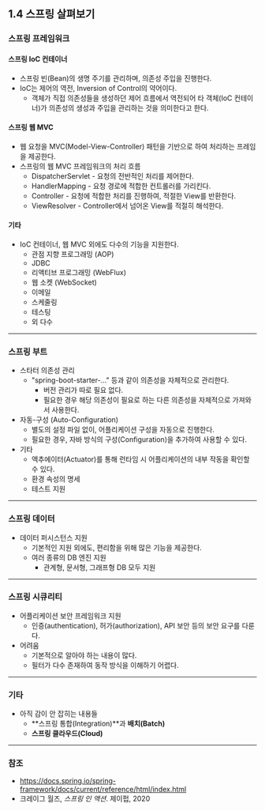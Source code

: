 ## 1.4 스프링 살펴보기

### 스프링 프레임워크

#### 스프링 IoC 컨테이너

- 스프링 빈(Bean)의 생명 주기를 관리하며, 의존성 주입을 진행한다. 
- IoC는 제어의 역전, Inversion of Control의 약어이다. 
  - 객체가 직접 의존성들을 생성하던 제어 흐름에서 역전되어 타 객체(IoC 컨테이너)가 의존성의 생성과 주입을 관리하는 것을 의미한다고 한다. 

#### 스프링 웹 MVC

- 웹 요청을 MVC(Model-View-Controller) 패턴을 기반으로 하여 처리하는 프레임을 제공한다. 
- 스프링의 웹 MVC 프레임워크의 처리 흐름
  - DispatcherServlet - 요청의 전반적인 처리를 제어한다. 
  - HandlerMapping - 요청 경로에 적합한 컨트롤러를 가리킨다. 
  - Controller - 요청에 적합한 처리를 진행하여, 적절한 View를 반환한다. 
  - ViewResolver - Controller에서 넘어온 View를 적절히 해석한다. 

#### 기타

- IoC 컨테이너, 웹 MVC 외에도 다수의 기능을 지원한다. 
  - 관점 지향 프로그래밍 (AOP)
  - JDBC
  - 리액티브 프로그래밍 (WebFlux)
  - 웹 소켓 (WebSocket)
  - 이메일
  - 스케줄링
  - 테스팅
  - 외 다수

---

### 스프링 부트

- 스타터 의존성 관리
  - "spring-boot-starter-..." 등과 같이 의존성을 자체적으로 관리한다. 
    - 버전 관리가 따로 필요 없다. 
    - 필요한 경우 해당 의존성이 필요로 하는 다른 의존성을 자체적으로 가져와서 사용한다. 
- 자동-구성 (Auto-Configuration)
  - 별도의 설정 파일 없이, 어플리케이션 구성을 자동으로 진행한다. 
  - 필요한 경우, 자바 방식의 구성(Configuration)을 추가하여 사용할 수 있다. 
- 기타
  - 액추에이터(Actuator)를 통해 런타임 시 어플리케이션의 내부 작동을 확인할 수 있다. 
  - 환경 속성의 명세
  - 테스트 지원

---

### 스프링 데이터

- 데이터 퍼시스턴스 지원
  - 기본적인 지원 외에도, 편리함을 위해 많은 기능을 제공한다. 
  - 여러 종류의 DB 엔진 지원
    - 관계형, 문서형, 그래프형 DB 모두 지원

---

### 스프링 시큐리티

- 어플리케이션 보안 프레임워크 지원
  - 인증(authentication), 허가(authorization), API 보안 등의 보안 요구를 다룬다. 
- 어려움
  - 기본적으로 알아야 하는 내용이 많다. 
  - 필터가 다수 존재하여 동작 방식을 이해하기 어렵다. 

---

### 기타

- 아직 감이 안 잡히는 내용들
  - **스프링 통합(Integration)**과 **배치(Batch)**
  - **스프링 클라우드(Cloud)**

---

### 참조

- https://docs.spring.io/spring-framework/docs/current/reference/html/index.html
- 크레이그 월즈, *스프링 인 액션*. 제이펍, 2020